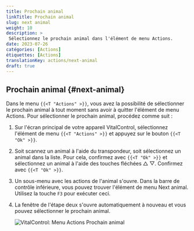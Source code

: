 ```yaml
---
title: Prochain animal
linkTitle: Prochain animal
slug: next animal
weight: 10
description: >
 Sélectionnez le prochain animal dans l'élément de menu Actions.
date: 2023-07-26
catégories: [Actions]
étiquettes: [Actions]
translationKey: actions/next-animal
draft: true
---
```

## Prochain animal {#next-animal}

Dans le menu `{{<T "Actions" >}}`, vous avez la possibilité de sélectionner le prochain animal à tout moment sans avoir à quitter l'élément de menu Actions. Pour sélectionner le prochain animal, procédez comme suit :

1. Sur l'écran principal de votre appareil VitalControl, sélectionnez l'élément de menu `{{<T "Actions" >}}` et appuyez sur le bouton `{{<T "Ok" >}}`.

2. Soit scannez un animal à l'aide du transpondeur, soit sélectionnez un animal dans la liste. Pour cela, confirmez avec `{{<T "Ok" >}}` et sélectionnez un animal à l'aide des touches fléchées △ ▽. Confirmez avec `{{<T "Ok" >}}`.

3. Un sous-menu avec les actions de l'animal s'ouvre. Dans la barre de contrôle inférieure, vous pouvez trouver l'élément de menu Next animal. Utilisez la touche `F3` pour exécuter ceci.

4. La fenêtre de l'étape deux s'ouvre automatiquement à nouveau et vous pouvez sélectionner le prochain animal.

    ![VitalControl: Menu Actions Prochain animal](../images/nextanimal.png "Choisir le prochain animal")
    
